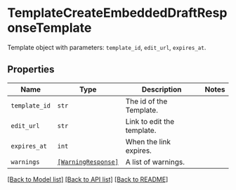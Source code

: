 # TemplateCreateEmbeddedDraftResponseTemplate

Template object with parameters: `template_id`, `edit_url`, `expires_at`.

## Properties
Name | Type | Description | Notes
------------ | ------------- | ------------- | -------------
| `template_id` | ```str``` |  The id of the Template.  |  |
| `edit_url` | ```str``` |  Link to edit the template.  |  |
| `expires_at` | ```int``` |  When the link expires.  |  |
| `warnings` | [```[WarningResponse]```](WarningResponse.md) |  A list of warnings.  |  |

[[Back to Model list]](../README.md#documentation-for-models) [[Back to API list]](../README.md#documentation-for-api-endpoints) [[Back to README]](../README.md)



